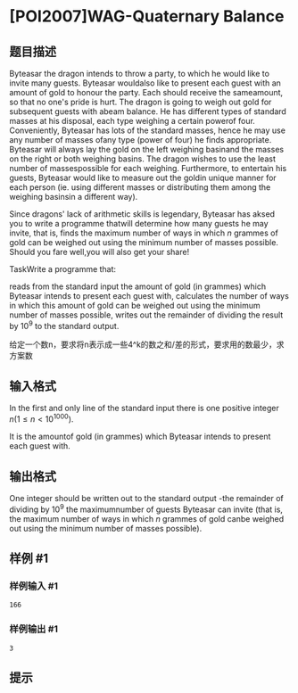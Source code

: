 # [POI2007]WAG-Quaternary Balance

## 题目描述

Byteasar the dragon intends to throw a party, to which he would like to invite many guests. Byteasar wouldalso like to present each guest with an amount of gold to honour the party. Each should receive the sameamount, so that no one's pride is hurt. The dragon is going to weigh out gold for subsequent guests with abeam balance. He has different types of standard masses at his disposal, each type weighing a certain powerof four. Conveniently, Byteasar has lots of the standard masses, hence he may use any number of masses ofany type (power of four) he finds appropriate. Byteasar will always lay the gold on the left weighing basinand the masses on the right or both weighing basins. The dragon wishes to use the least number of massespossible for each weighing. Furthermore, to entertain his guests, Byteasar would like to measure out the goldin unique manner for each person (ie. using different masses or distributing them among the weighing basinsin a different way).

Since dragons' lack of arithmetic skills is legendary, Byteasar has aksed you to write a programme thatwill determine how many guests he may invite, that is, finds the maximum number of ways in which $n$ grammes of gold can be weighed out using the minimum number of masses possible. Should you fare well,you will also get your share!

TaskWrite a programme that:

reads from the standard input the amount of gold (in grammes) which Byteasar intends to present each    guest with,        calculates the number of ways in which this amount of gold can be weighed out using the minimum    number of masses possible,        writes out the remainder of dividing the result by $10^9$ to the standard output.

给定一个数n，要求将n表示成一些4^k的数之和/差的形式，要求用的数最少，求方案数


## 输入格式

In the first and only line of the standard input there is one positive integer $n$($1\le n<10^{1000}$).

It is the amountof gold (in grammes) which Byteasar intends to present each guest with.


## 输出格式

One integer should be written out to the standard output -the remainder of dividing by $10^9$ the maximumnumber of guests Byteasar can invite (that is, the maximum number of ways in which $n$ grammes of gold canbe weighed out using the minimum number of masses possible).


## 样例 #1

### 样例输入 #1
```
166
```

### 样例输出 #1

```
3
```

## 提示


